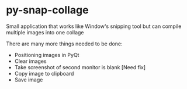 # py-snap-collage
Small application that works like Window's snipping tool but can compile multiple images into one collage

There are many more things needed to be done:
* Positioning images in PyQt
* Clear images
* Take screenshot of second monitor is blank [Need fix]
* Copy image to clipboard
* Save image
